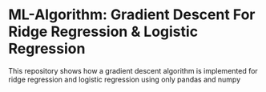 # ML-Algorithm: Gradient Descent For Ridge Regression & Logistic Regression
This repository shows how a gradient descent algorithm is implemented for ridge regression and logistic regression using only pandas and numpy
